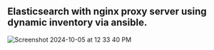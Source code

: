 ## Elasticsearch with nginx proxy server using dynamic inventory via ansible.

![Screenshot 2024-10-05 at 12 33 40 PM](https://github.com/user-attachments/assets/4abacab7-3252-4fa0-bf47-0e868e6b410f)



